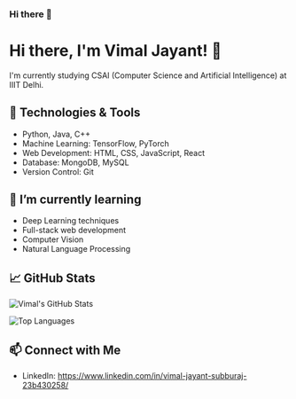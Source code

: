 ### Hi there 👋

# Hi there, I'm Vimal Jayant! 👋

I'm currently studying CSAI (Computer Science and Artificial Intelligence) at IIIT Delhi.

## 🔧 Technologies & Tools
- Python, Java, C++
- Machine Learning: TensorFlow, PyTorch
- Web Development: HTML, CSS, JavaScript, React
- Database: MongoDB, MySQL
- Version Control: Git

## 🌱 I’m currently learning
- Deep Learning techniques
- Full-stack web development
- Computer Vision
- Natural Language Processing

## 📈 GitHub Stats
![Vimal's GitHub Stats](https://github-readme-stats.vercel.app/api?username=VimalJ5&show_icons=true&count_private=true&hide=contribs&theme=radical)

![Top Languages](https://github-readme-stats.vercel.app/api/top-langs/?username=VimalJ5&layout=compact&theme=radical)

## 📫 Connect with Me
- LinkedIn: https://www.linkedin.com/in/vimal-jayant-subburaj-23b430258/

